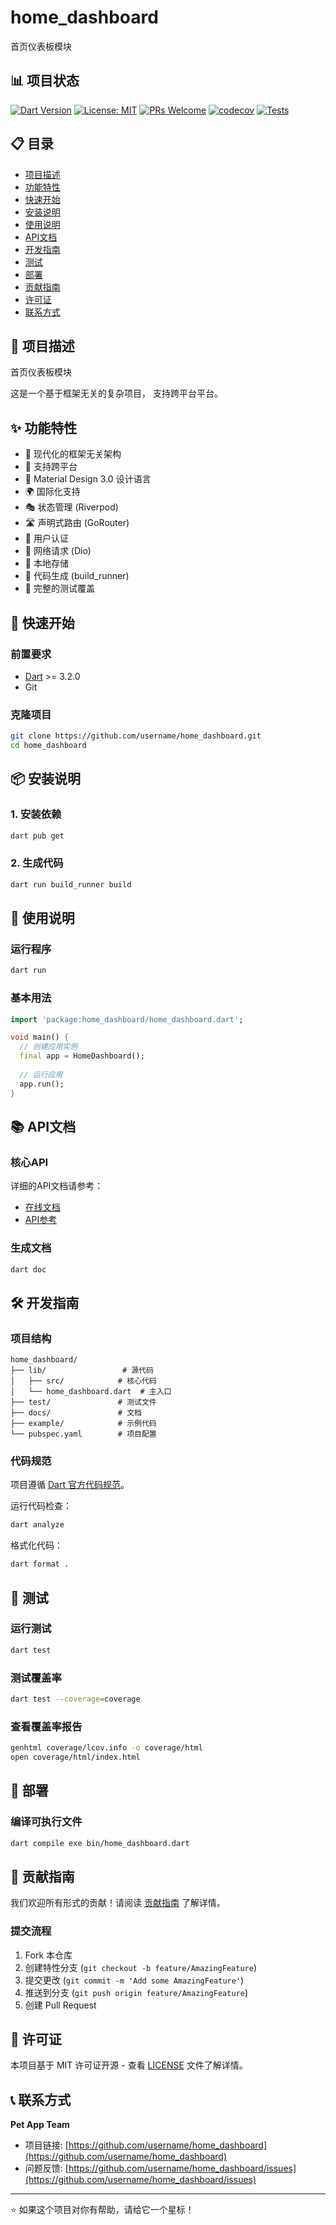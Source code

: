 # home_dashboard

首页仪表板模块

## 📊 项目状态

[![Dart Version](https://img.shields.io/badge/dart-%3E%3D3.2.0-blue.svg)](https://dart.dev/)
[![License: MIT](https://img.shields.io/badge/License-MIT-yellow.svg)](https://opensource.org/licenses/MIT)
[![PRs Welcome](https://img.shields.io/badge/PRs-welcome-brightgreen.svg)](http://makeapullrequest.com)
[![codecov](https://codecov.io/gh/username/home_dashboard/branch/main/graph/badge.svg)](https://codecov.io/gh/username/home_dashboard)
[![Tests](https://github.com/username/home_dashboard/workflows/Tests/badge.svg)](https://github.com/username/home_dashboard/actions)

## 📋 目录

- [项目描述](#-项目描述)
- [功能特性](#-功能特性)
- [快速开始](#-快速开始)
- [安装说明](#-安装说明)
- [使用说明](#-使用说明)
- [API文档](#-api文档)
- [开发指南](#-开发指南)
- [测试](#-测试)
- [部署](#-部署)
- [贡献指南](#-贡献指南)
- [许可证](#-许可证)
- [联系方式](#-联系方式)

## 📖 项目描述

首页仪表板模块

这是一个基于框架无关的复杂项目，
支持跨平台平台。

## ✨ 功能特性

- 🎯 现代化的框架无关架构
- 📱 支持跨平台
- 🎨 Material Design 3.0 设计语言
- 🌍 国际化支持
- 🎭 状态管理 (Riverpod)
- 🛣️ 声明式路由 (GoRouter)
- 🔐 用户认证
- 📡 网络请求 (Dio)
- 💾 本地存储
- 🔄 代码生成 (build_runner)
- 🧪 完整的测试覆盖

## 🚀 快速开始

### 前置要求

- [Dart](https://dart.dev/) >= 3.2.0
- Git

### 克隆项目

```bash
git clone https://github.com/username/home_dashboard.git
cd home_dashboard
```

## 📦 安装说明

### 1. 安装依赖

```bash
dart pub get
```

### 2. 生成代码

```bash
dart run build_runner build
```

## 🎯 使用说明

### 运行程序

```bash
dart run
```

### 基本用法

```dart
import 'package:home_dashboard/home_dashboard.dart';

void main() {
  // 创建应用实例
  final app = HomeDashboard();
  
  // 运行应用
  app.run();
}
```

## 📚 API文档

### 核心API

详细的API文档请参考：

- [在线文档](https://username.github.io/home_dashboard/)
- [API参考](./docs/api/)

### 生成文档

```bash
dart doc
```

## 🛠️ 开发指南

### 项目结构

```
home_dashboard/
├── lib/                 # 源代码
│   ├── src/            # 核心代码
│   └── home_dashboard.dart  # 主入口
├── test/               # 测试文件
├── docs/               # 文档
├── example/            # 示例代码
└── pubspec.yaml        # 项目配置
```

### 代码规范

项目遵循 [Dart 官方代码规范](https://dart.dev/guides/language/effective-dart)。

运行代码检查：

```bash
dart analyze
```

格式化代码：

```bash
dart format .
```

## 🧪 测试

### 运行测试

```bash
dart test
```

### 测试覆盖率

```bash
dart test --coverage=coverage
```

### 查看覆盖率报告

```bash
genhtml coverage/lcov.info -o coverage/html
open coverage/html/index.html
```

## 🚀 部署

### 编译可执行文件

```bash
dart compile exe bin/home_dashboard.dart
```

## 🤝 贡献指南

我们欢迎所有形式的贡献！请阅读 [贡献指南](CONTRIBUTING.md) 了解详情。

### 提交流程

1. Fork 本仓库
2. 创建特性分支 (`git checkout -b feature/AmazingFeature`)
3. 提交更改 (`git commit -m 'Add some AmazingFeature'`)
4. 推送到分支 (`git push origin feature/AmazingFeature`)
5. 创建 Pull Request

## 📄 许可证

本项目基于 MIT 许可证开源 - 查看 [LICENSE](LICENSE) 文件了解详情。

## 📞 联系方式

**Pet App Team**

- 项目链接: [https://github.com/username/home_dashboard](https://github.com/username/home_dashboard)
- 问题反馈: [https://github.com/username/home_dashboard/issues](https://github.com/username/home_dashboard/issues)

---

⭐ 如果这个项目对你有帮助，请给它一个星标！

